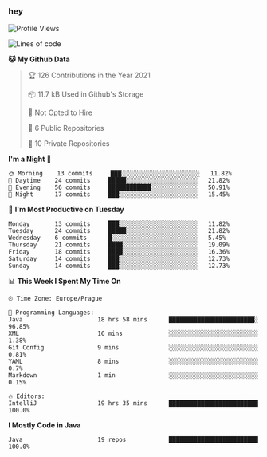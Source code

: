 ### hey

<!--START_SECTION:waka-->
![Profile Views](http://img.shields.io/badge/Profile%20Views-14-blue)

![Lines of code](https://img.shields.io/badge/From%20Hello%20World%20I%27ve%20Written-49541%20lines%20of%20code-blue)

**🐱 My Github Data** 

> 🏆 126 Contributions in the Year 2021
 > 
> 📦 11.7 kB Used in Github's Storage 
 > 
> 🚫 Not Opted to Hire
 > 
> 📜 6 Public Repositories 
 > 
> 🔑 10 Private Repositories  
 > 
**I'm a Night 🦉** 

```text
🌞 Morning    13 commits     ███░░░░░░░░░░░░░░░░░░░░░░   11.82% 
🌆 Daytime    24 commits     █████░░░░░░░░░░░░░░░░░░░░   21.82% 
🌃 Evening    56 commits     ████████████░░░░░░░░░░░░░   50.91% 
🌙 Night      17 commits     ███░░░░░░░░░░░░░░░░░░░░░░   15.45%

```
📅 **I'm Most Productive on Tuesday** 

```text
Monday       13 commits     ███░░░░░░░░░░░░░░░░░░░░░░   11.82% 
Tuesday      24 commits     █████░░░░░░░░░░░░░░░░░░░░   21.82% 
Wednesday    6 commits      █░░░░░░░░░░░░░░░░░░░░░░░░   5.45% 
Thursday     21 commits     ████░░░░░░░░░░░░░░░░░░░░░   19.09% 
Friday       18 commits     ████░░░░░░░░░░░░░░░░░░░░░   16.36% 
Saturday     14 commits     ███░░░░░░░░░░░░░░░░░░░░░░   12.73% 
Sunday       14 commits     ███░░░░░░░░░░░░░░░░░░░░░░   12.73%

```


📊 **This Week I Spent My Time On** 

```text
⌚︎ Time Zone: Europe/Prague

💬 Programming Languages: 
Java                     18 hrs 58 mins      ████████████████████████░   96.85% 
XML                      16 mins             ░░░░░░░░░░░░░░░░░░░░░░░░░   1.38% 
Git Config               9 mins              ░░░░░░░░░░░░░░░░░░░░░░░░░   0.81% 
YAML                     8 mins              ░░░░░░░░░░░░░░░░░░░░░░░░░   0.7% 
Markdown                 1 min               ░░░░░░░░░░░░░░░░░░░░░░░░░   0.15%

🔥 Editors: 
IntelliJ                 19 hrs 35 mins      █████████████████████████   100.0%

```

**I Mostly Code in Java** 

```text
Java                     19 repos            █████████████████████████   100.0%

```



<!--END_SECTION:waka-->
